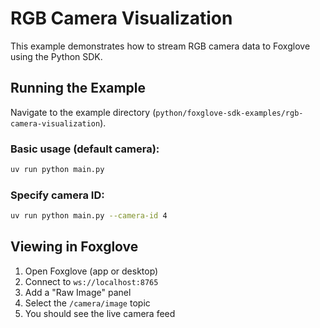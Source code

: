 # RGB Camera Visualization

This example demonstrates how to stream RGB camera data to Foxglove using the Python SDK.

## Running the Example

Navigate to the example directory (`python/foxglove-sdk-examples/rgb-camera-visualization`).

### Basic usage (default camera):
```bash
uv run python main.py
```

### Specify camera ID:
```bash
uv run python main.py --camera-id 4
```

## Viewing in Foxglove

1. Open Foxglove (app or desktop)
2. Connect to `ws://localhost:8765`
3. Add a "Raw Image" panel
4. Select the `/camera/image` topic
5. You should see the live camera feed
